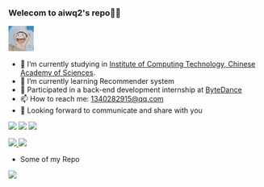 ### Welecom to aiwq2's repo👋😊

<img src="https://github.com/aiwq2/aiwq2/blob/master/assets/75_AA1h1Vyo.jpg" height="50px">

- 🔭 I’m currently studying in [Institute of Computing Technology, Chinese Academy of Sciences](http://www.ict.cas.cn/).
- 🌱 I’m currently learning Recommender system
- 💬 Participated in a back-end development internship at [ByteDance](https://www.bytedance.com/zh/)
- 📫 How to reach me: [1340282915@qq.com](mailto:1340282915@qq.com)
- 👯 Looking forward to communicate and share with you

![](https://img.shields.io/badge/python-informational?style=plastic&logo=7Zip&logoColor=white&color=2bbc8a)
![](https://img.shields.io/badge/java-informational?style=plastic&logo=7Zip&logoColor=white&color=2bbc8a)
![](https://img.shields.io/badge/work-hard-blue?style=plastic&logo=ACM&logoColor=white&color=2bbc8a)

<!-- [![Top Langs](https://github-readme-stats.vercel.app/api/top-langs/?username=aiwq2&layout=compact)](https://github.com/anuraghazra/github-readme-stats) -->
<a href="https://github.com/anuraghazra/github-readme-stats">
<img src="https://github-readme-stats.vercel.app/api/top-langs/?username=aiwq2&layout=compact&theme=highcontrast" height="180px">
</a>
<!-- [![aiwq2's GitHub stats](https://github-readme-stats.vercel.app/api?username=aiwq2&show_icons=True&include_all_commits=true&theme=highcontrast&)](https://github.com/anuraghazra/github-readme-stats) -->
<a href="https://shields.io/badges/static-badge">
<img src="https://github-readme-stats.vercel.app/api?username=aiwq2&show_icons=True&include_all_commits=true&theme=highcontrast" height="180px">
</a>

- Some of my Repo
<!-- [![Readme Card](https://github-readme-stats.vercel.app/api/pin/?username=aiwq2&repo=interview-review&show_owner=True)](https://github.com/aiwq2/interview-review) -->
<a href="https://github.com/aiwq2/interview-review">
<img  src="https://github-readme-stats.vercel.app/api/pin/?username=aiwq2&repo=interview-review&show_owner=True" width="350px"/>
<a/>
